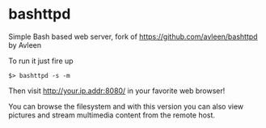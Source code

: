 # bashttpd
Simple Bash based web server, fork of https://github.com/avleen/bashttpd by Avleen 

To run it just fire up 
```shell
$> bashttpd -s -m 
```
Then visit http://your.ip.addr:8080/ in your favorite web browser! 

You can browse the filesystem and with this version you can also view pictures and stream multimedia content from the remote host. 
